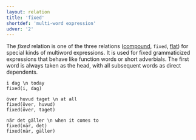 ```yaml
---
layout: relation
title: 'fixed'
shortdef: 'multi-word expression'
udver: '2'
---
```


The _fixed_ relation is one of the three relations ([compound](), `fixed`, [flat]()) for special kinds of multiword expressions.
It is used for fixed grammaticized expressions that behave like function words or short adverbials. The first word is always
taken as the head, with all subsequent words as direct dependents.

~~~ sdparse
i dag \n today
fixed(i, dag)
~~~

~~~ sdparse
över huvud taget \n at all
fixed(över, huvud)
fixed(över, taget)
~~~

~~~ sdparse
när det gäller \n when it comes to
fixed(när, det)
fixed(när, gäller)
~~~
<!-- Interlanguage links updated Po lis 14 15:35:26 CET 2022 -->
